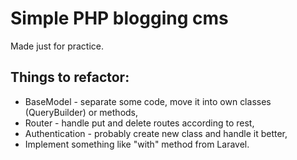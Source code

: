 # Simple PHP blogging cms

Made just for practice.

## Things to refactor:
- BaseModel - separate some code, move it into own classes (QueryBuilder) or methods,
- Router - handle put and delete routes according to rest,
- Authentication - probably create new class and handle it better,
- Implement something like "with" method from Laravel.
